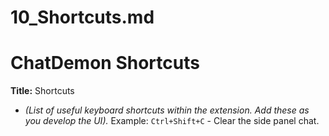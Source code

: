 # 10_Shortcuts.md
# ChatDemon Shortcuts
**Title:** Shortcuts

*   *(List of useful keyboard shortcuts within the extension. Add these as you develop the UI).* Example: `Ctrl+Shift+C` - Clear the side panel chat.